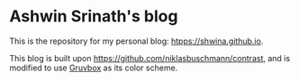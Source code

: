 # Ashwin Srinath's blog

This is the repository for my personal blog: <htpps://shwina.github.io>.

This blog is built upon <https://github.com/niklasbuschmann/contrast>,
and is modified to use [Gruvbox](https://github.com/morhetz/gruvbox)
as its color scheme.
